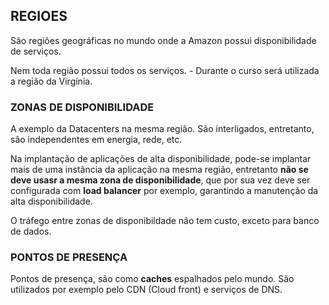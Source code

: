 ## REGIOES
 São regiões geográficas no mundo onde a Amazon possui disponibilidade de serviços.

 Nem toda região possui todos os serviços. - Durante o curso será utilizada a região da Virgínia.

### ZONAS DE DISPONIBILIDADE	
 A exemplo da Datacenters na mesma região. São interligados, entretanto, são independentes em energia, rede, etc.

 Na implantação de aplicações de alta disponibilidade, pode-se implantar mais de uma instância da aplicação na mesma região, entretanto **não se deve usasr a mesma zona de disponibilidade**, que por sua vez deve ser configurada com __load balancer__ por exemplo, garantindo a manutenção da alta disponibilidade. 

 O tráfego entre zonas de disponibildade não tem custo, exceto para banco de dados.

### PONTOS DE PRESENÇA
 Pontos de presença, são como __caches__ espalhados pelo mundo. São utilizados por exemplo pelo CDN (Cloud front) e serviços de DNS.
